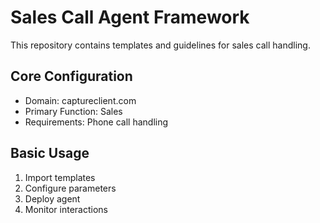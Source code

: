 # Sales Call Agent Framework

This repository contains templates and guidelines for sales call handling.

## Core Configuration
- Domain: captureclient.com
- Primary Function: Sales
- Requirements: Phone call handling

## Basic Usage
1. Import templates
2. Configure parameters
3. Deploy agent
4. Monitor interactions